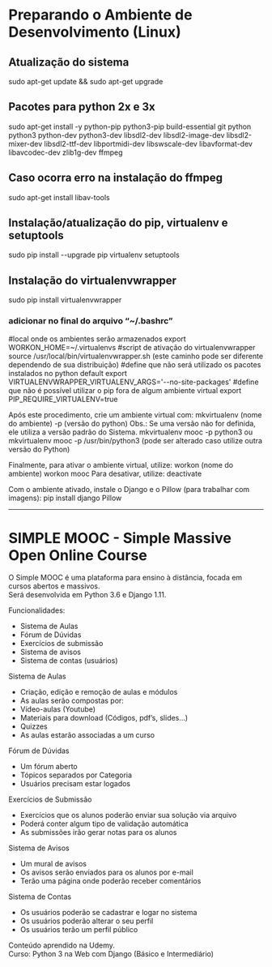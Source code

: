 # Preparando o Ambiente de Desenvolvimento (Linux)

## Atualização do sistema
sudo apt-get update && sudo apt-get upgrade

## Pacotes para python 2x e 3x
sudo apt-get install -y python-pip python3-pip build-essential git python python3  python-dev python3-dev libsdl2-dev  libsdl2-image-dev  libsdl2-mixer-dev  libsdl2-ttf-dev libportmidi-dev  libswscale-dev libavformat-dev libavcodec-dev zlib1g-dev ffmpeg

## Caso ocorra erro na instalação do ffmpeg
sudo apt-get install libav-tools

## Instalação/atualização do pip, virtualenv e setuptools
sudo pip install --upgrade pip virtualenv setuptools

## Instalação do virtualenvwrapper
sudo pip install virtualenvwrapper

### adicionar no final do arquivo “~/.bashrc”
#local onde os ambientes serão armazenados
export WORKON_HOME=~/.virtualenvs
#script de ativação do virtualenvwrapper
source /usr/local/bin/virtualenvwrapper.sh (este caminho pode ser diferente dependendo de sua distribuição)
#define que não será utilizado os pacotes instalados no python default
export VIRTUALENVWRAPPER_VIRTUALENV_ARGS='--no-site-packages'
#define que não é possível utilizar o pip fora de algum ambiente virtual
export PIP_REQUIRE_VIRTUALENV=true
  
Após este procedimento, crie um ambiente virtual com: mkvirtualenv (nome do ambiente) -p (versão do python)
Obs.: Se uma versão não for definida, ele utiliza a versão padrão do Sistema.
mkvirtualenv mooc -p python3
ou
mkvirtualenv mooc -p /usr/bin/python3 (pode ser alterado caso utilize outra versão do Python)

Finalmente, para ativar o ambiente virtual, utilize: workon (nome do ambiente)
workon mooc
Para desativar, utilize: deactivate

Com o ambiente ativado, instale o Django e o Pillow (para trabalhar com imagens):
pip install django Pillow

-------------------------------------------------------------------------------------------------------------

# SIMPLE MOOC - Simple Massive Open Online Course

O Simple MOOC é uma plataforma para ensino à distância, focada em cursos abertos e massivos.
<br>Será desenvolvida em Python 3.6 e Django 1.11.

Funcionalidades:
* Sistema de Aulas
* Fórum de Dúvidas
* Exercícios de submissão
* Sistema de avisos
* Sistema de contas (usuários) 

Sistema de Aulas
- Criação, edição e remoção de aulas e módulos
- As aulas serão compostas por:
- Vídeo-aulas (Youtube)
- Materiais para download (Códigos, pdf’s, slides…)
- Quizzes
- As aulas estarão associadas a um curso

Fórum de Dúvidas
- Um fórum aberto
- Tópicos separados por Categoria
- Usuários precisam estar logados

Exercícios de Submissão
- Exercícios que os alunos poderão enviar sua solução via arquivo
- Poderá conter algum tipo de validação automática
- As submissões irão gerar notas para os alunos

Sistema de Avisos
- Um mural de avisos
- Os avisos serão enviados para os alunos por e-mail
- Terão uma página onde poderão receber comentários

Sistema de Contas
- Os usuários poderão se cadastrar e logar no sistema
- Os usuários poderão alterar o seu perfil
- Os usuários terão um perfil público

Conteúdo aprendido na Udemy.<br>
Curso: Python 3 na Web com Django (Básico e Intermediário)
